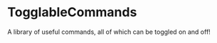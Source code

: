TogglableCommands
=================

A library of useful commands, all of which can be toggled on and off!

